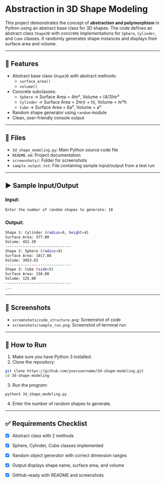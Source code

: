 # Abstraction in 3D Shape Modeling

This project demonstrates the concept of **abstraction and polymorphism** in Python using an abstract base class for 3D shapes. The code defines an abstract class `Shape3D` with concrete implementations for `Sphere`, `Cylinder`, and `Cube` classes. It randomly generates shape instances and displays their surface area and volume.

---

## 🔧 Features

- Abstract base class `Shape3D` with abstract methods:
  - `surface_area()`
  - `volume()`
- Concrete subclasses:
  - `Sphere` → Surface Area = 4πr², Volume = (4/3)πr³
  - `Cylinder` → Surface Area = 2πr(r + h), Volume = πr²h
  - `Cube` → Surface Area = 6a², Volume = a³
- Random shape generator using `random` module
- Clean, user-friendly console output

---

## 📂 Files

- `3d_shape_modeling.py`: Main Python source code file
- `README.md`: Project documentation
- `screenshots/`: Folder for screenshots
- `sample_output.txt`: File containing sample input/output from a test run

---

## ▶️ Sample Input/Output

### Input:
```bash
Enter the number of random shapes to generate: 10
```

### Output:
```bash
Shape 1: Cylinder (radius=6, height=4)
Surface Area: 377.00
Volume: 452.39
------------------------------
Shape 2: Sphere (radius=9)
Surface Area: 1017.88
Volume: 3053.63
------------------------------
Shape 3: Cube (side=5)
Surface Area: 150.00
Volume: 125.00
------------------------------
...
```

---

## 📸 Screenshots

- `screenshots/code_structure.png`: Screenshot of code
- `screenshots/sample_run.png`: Screenshot of terminal run

---

## 📌 How to Run

1. Make sure you have Python 3 installed.
2. Clone the repository:
```bash
git clone https://github.com/yourusername/3d-shape-modeling.git
cd 3d-shape-modeling
```
3. Run the program:
```bash
python3 3d_shape_modeling.py
```
4. Enter the number of random shapes to generate.

---




## ✅ Requirements Checklist

- [x] Abstract class with 2 methods
- [x] Sphere, Cylinder, Cube classes implemented
- [x] Random object generator with correct dimension ranges
- [x] Output displays shape name, surface area, and volume
- [x] GitHub-ready with README and screenshots

